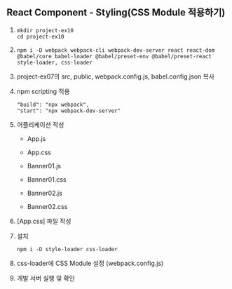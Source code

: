 ## React Component - Styling(CSS Module 적용하기)

1. 
    ```
    mkdir project-ex10
    cd project-ex10
    ```
2. 
    ```
    npm i -D webpack webpack-cli webpack-dev-server react react-dom @babel/core babel-loader @babel/preset-env @babel/preset-react style-loader, css-loader
    ```

3. project-ex07의 src, public, webpack.config.js, babel.config.json 복사

4. npm scripting 적용
    ```
    "build": "npx webpack",
    "start": "npx webpack-dev-server"
    ```

5. 어플리케이션 작성 
    - App.js
    - App.css

    - Banner01.js
    - Banner01.css
    - Banner02.js
    - Banner02.css

6. [App.css] 파일 작성

7. 설치
    ```
    npm i -D style-loader css-loader
    ```

8. css-loader에 CSS Module 설정 (webpack.config.js)

9. 개발 서버 실행 및 확인
